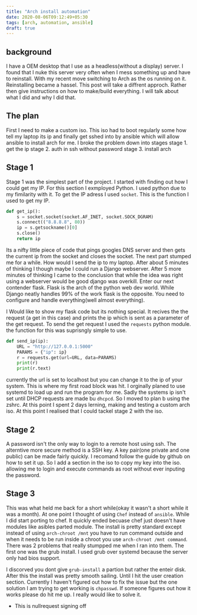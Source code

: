 ```yaml
---
title: "Arch install automation"
date: 2020-08-06T09:12:49+05:30
tags: [arch, automation, ansible]
draft: true
---
```

## background
I have a OEM desktop that I use as a headless(without a display) server. I found that I nuke this server very often when I mess something up and have to reinstall. With my recent move switching to Arch as the os running on it. Reinstalling became a hassel. This post will take a diffrent approch. Rather then give instructions on how to make/build everything. I will talk about what I did and why I did that.

## The plan
First I need to make a custom iso. This iso had to boot regularly some how tell my laptop its ip and finally get sshed into by ansible which will allow ansible to install arch for me. I broke the problem down into stages
stage 1. get the ip
stage 2. auth in ssh without password
stage 3. install arch

## Stage 1
Stage 1 was the simplest part of the project. I started with finding out how I could get my IP. For this section I exmployed Python. I used python due to my fimilarity with it. To get the IP adress I used `socket`. This is the function I used to get my IP.

```python
def get_ip():
    s = socket.socket(socket.AF_INET, socket.SOCK_DGRAM)
    s.connect(("8.8.8.8", 80))
    ip = s.getsockname()[0]
    s.close()
    return ip
```
Its a nifty little piece of code that pings googles DNS server and then gets the current ip from the socket and closes the socket. The next part stumped me for a while. How would I send the ip to my laptop. After about 5 minutes of thinking I though maybe I could run a Django webserver. After 5 more minutes of thinking I came to the conclusion  that while the idea was right using a webserver would be good django was overkill. Enter our next contender flask. Flask is the arch of the python web dev world. While Django neatly handles 99% of the work flask is the opposite. You need to configure and handle everything(well almost everything).

I Would like to show my flask code but its nothing special. It recives the the request (a get in this case) and prints the ip which is sent as a parameter of the get request. To send the get request I used the `requests` python module. the function for this was suprisngly simple to use.

```python
def send_ip(ip):
    URL = "http://127.0.0.1:5000"
    PARAMS = {"ip": ip}
    r = requests.get(url=URL, data=PARAMS)
    print(r)
    print(r.text)
```
currently the url is set to localhost but you can change it to the ip of your system. This is where my first road block was hit. I orginally planed to use systemd to load up and run the program for me. Sadly the systems ip isn't set until DHCP requests are made bu `dhcpcd`. So I moved to plan b using the zshrc. At this point I spent 2 days lerning, making and testing a custom arch iso. At this point I realised that I could tackel stage 2 with the iso.

## Stage 2
A password isn't the only way to login to a remote host using ssh. The alterntive more secure method is a SSH key. A key pair(one private and one public) can be made fairly quickly. I recomand follow the guide by github on how to set it up. So I add a section in the iso to copy my key into the iso. allowing me to login and execute commands as root without ever inputing the password.


## Stage 3
This was what held me back for a short while(okay it wasn't a short while it was a month). At one point I thought of using `Chef` instead of `ansible`. While I did start porting to chef. It quickly ended becuase chef just doesn't have modules like asibles parted module. The install is pretty standard except instead of using `arch-chroot /mnt` you have to run command outside and when it needs to be run inside a chroot you use `arch-chroot /mnt command`. There was 2 problems that really stumpped me when I ran into them. The first one was the grub install. I used grub over systemd because the server only had bios support.

I discorved you dont give `grub-install` a partion but rather the enteir disk. After this the install was pretty smooth sailing. Until I hit the user creation section. Currently I haven't figured out how to fix the issue but the one solution I am trying to get working is `chpasswd`. If someone figures out how it works please do hit me up. I really would like to solve it.

- This is nullrequest signing off